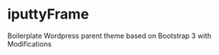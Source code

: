 iputtyFrame
===========

Boilerplate Wordpress parent theme based on Bootstrap 3 with Modifications
